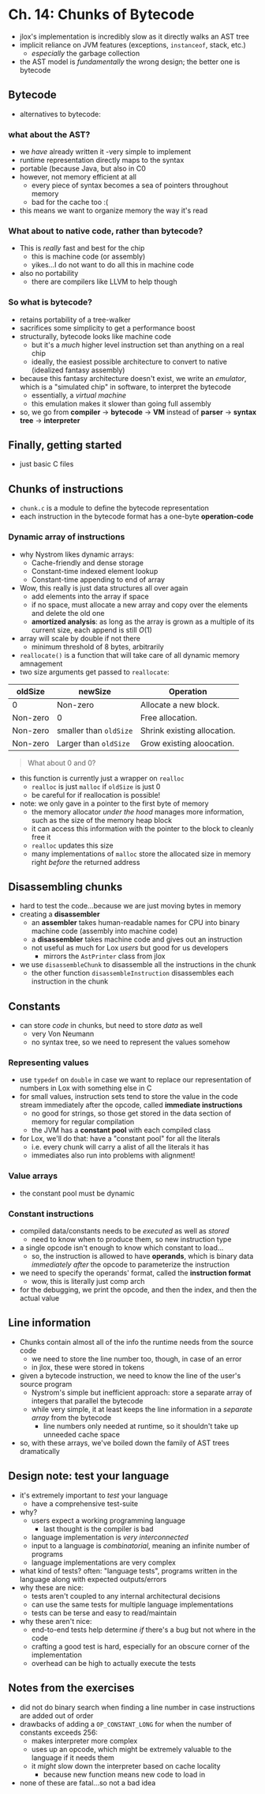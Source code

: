# Ch. 14: Chunks of Bytecode

- jlox's implementation is incredibly slow as it directly walks an AST tree
- implicit reliance on JVM features (exceptions, `instanceof`, stack, etc.)
    - *especially* the garbage collection
- the AST model is *fundamentally* the wrong design; the better one is bytecode

## Bytecode

- alternatives to bytecode:

### what about the AST?

- we *have* already written it
    -very simple to implement
- runtime representation directly maps to the syntax
- portable (because Java, but also in C0
- however, not memory efficient at all
    - every piece of syntax becomes a sea of pointers throughout memory
    - bad for the cache too :(
- this means we want to organize memory the way it's read

### What about to native code, rather than bytecode?

- This is *really* fast and best for the chip
    - this is machine code (or assembly)
    - yikes...I do not want to do all this in machine code
- also no portability
    - there are compilers like LLVM to help though

### So what is bytecode?

- retains portability of a tree-walker
- sacrifices some simplicity to get a performance boost
- structurally, bytecode looks like machine code
    - but it's a *much* higher level instruction set than anything on a real chip
    - ideally, the easiest possible architecture to convert to native (idealized fantasy assembly)
- because this fantasy architecture doesn't exist, we write an *emulator*,
which is a "simulated chip" in software, to interpret the bytecode
    - essentially, a *virtual machine*
    - this emulation makes it slower than going full assembly
- so, we go from **compiler** $\rightarrow$ **bytecode** $\rightarrow$ **VM**
instead of **parser** $\rightarrow$ **syntax tree** $\rightarrow$ **interpreter**

## Finally, getting started

- just basic C files

## Chunks of instructions

- `chunk.c` is a module to define the bytecode representation
- each instruction in the bytecode format has a one-byte **operation-code**

### Dynamic array of instructions

- why Nystrom likes dynamic arrays:
    - Cache-friendly and dense storage
    - Constant-time indexed element lookup
    - Constant-time appending to end of array
- Wow, this really is just data structures all over again
    - add elements into the array if space
    - if no space, must allocate a new array and copy over the elements and delete the old one
    - **amortized analysis**: as long as the array is grown as a multiple of its current size, each append is still $O(1)$
- array will scale by double if not there
    - minimum threshold of 8 bytes, arbitrarily
- `reallocate()` is a function that will take care of all dynamic memory amnagement
- two size arguments get passed to `reallocate`:

|**oldSize** | **newSize** | **Operation**|
-------------|-------------|--------------|
| 0 | Non-zero | Allocate a new block. |
| Non-zero | 0 | Free allocation. |
| Non-zero | smaller than `oldSize` | Shrink existing allocation. |
| Non-zero | Larger than `oldSize` | Grow existing aloocation. |

> What about 0 and 0?

- this function is currently just a wrapper on `realloc`
    - `realloc` is just `malloc` if `oldSize` is just 0
    - be careful for if reallocation is possible!
- note: we only gave in a pointer to the first byte of memory
    - the memory allocator *under the hood* manages more information, such as the size of the memory heap block
    - it can access this information with the pointer to the block to cleanly free it
    - `realloc` updates this size
    - many implementations of `malloc` store the allocated size in memory right *before* the returned address

## Disassembling chunks

- hard to test the code...because we are just moving bytes in memory
- creating a **disassembler**
    - an **assembler** takes human-readable names for CPU into binary machine code (assembly into machine code)
    - a **disassembler** takes machine code and gives out an instruction
    - not useful as much for Lox *users* but good for us developers
        - mirrors the `AstPrinter` class from jlox
- we use `disassembleChunk` to disassemble all the instructions in the chunk
    - the other function `disassembleInstruction` disassembles each instruction in the chunk

## Constants

- can store *code* in chunks, but need to store *data* as well
    - very Von Neumann
    - no syntax tree, so we need to represent the values somehow

### Representing values

- use `typedef` on `double` in case we want to replace our representation of numbers in Lox with something else in C
- for small values, instruction sets tend to store the value in the code stream immediately after the opcode, called **immediate instructions**
    - no good for strings, so those get stored in the data section of memory for regular compilation
    - the JVM has a **constant pool** with each compiled class
- for Lox, we'll do that: have a "constant pool" for all the literals
    - i.e. every chunk will carry a alist of all the literals it has
    - immediates also run into problems with alignment!

### Value arrays

- the constant pool must be dynamic

### Constant instructions

- compiled data/constants needs to be *executed* as well as *stored*
    - need to know when to produce them, so new instruction type
- a single opcode isn't enough to know which constant to load...
    - so, the instruction is allowed to have **operands**, which is binary data *immediately after* the opcode to parameterize the instruction
- we need to specify the operands' format, called the **instruction format**
    - wow, this is literally just comp arch
- for the debugging, we print the opcode, and then the index, and then the actual value

## Line information

- Chunks contain almost all of the info the runtime needs from the source code
    - we need to store the line number too, though, in case of an error
    - in jlox, these were stored in tokens
- given a bytecode instruction, we need to know the line of the user's source program
    - Nystrom's simple but inefficient approach: store a separate array of integers that parallel the bytecode
    - while very simple, it at least keeps the line information in a *separate array* from the bytecode
        - line numbers only needed at runtime, so it shouldn't take up unneeded cache space
- so, with these arrays, we've boiled down the family of AST trees dramatically

## Design note: test your language

- it's extremely important to *test* your language
    - have a comprehensive test-suite
- why?
    - users expect a working programming language
        - last thought is the compiler is bad
    - language implementation is *very interconnected*
    - input to a language is *combinatorial*, meaning an infinite number of programs
    - language implementations are very complex
- what kind of tests? often: "language tests", programs written in the language along with expected outputs/errors
- why these are nice:
    - tests aren't coupled to any internal architectural decisions
    - can use the same tests for multiple language implementations
    - tests can be terse and easy to read/maintain
- why these aren't nice:
    - end-to-end tests help determine *if* there's a bug but not where in the code
    - crafting a good test is hard, especially for an obscure corner of the implementation
    - overhead can be high to actually execute the tests

## Notes from the exercises

- did not do binary search when finding a line number in case instructions are added out of order
- drawbacks of adding a `OP_CONSTANT_LONG` for when the number of constants exceeds 256:
    - makes interpreter more complex
    - uses up an opcode, which might be extremely valuable to the language if it needs them
    - it *might* slow down the interpreter based on cache locality
        - because new function means new code to load in
- none of these are fatal...so not a bad idea
